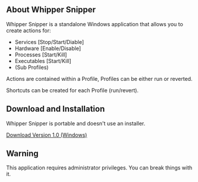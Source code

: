 ## About Whipper Snipper

Whipper Snipper is a standalone Windows application that allows you to create actions for:

- Services [Stop/Start/Diable]
- Hardware [Enable/Disable]
- Processes [Start/Kill]
- Executables [Start/Kill]
- (Sub Profiles)

Actions are contained within a Profile, Profiles can be either run or reverted.

Shortcuts can be created for each Profile (run/revert).

## Download and Installation

Whipper Snipper is portable and doesn't use an installer.

[Download Version 1.0 (Windows)](https://github.com/worker109/Whipper-Snipper/releases/download/1.0/WhipperSnipper.exe)

## Warning

This application requires administrator privileges. You can break things with it.
